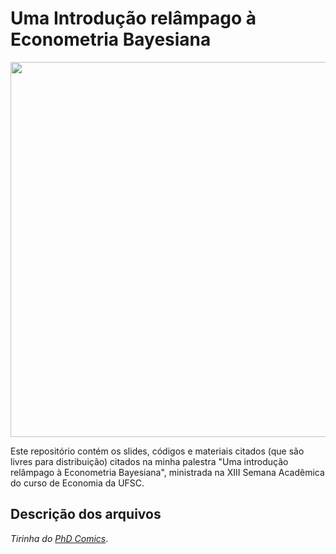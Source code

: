 # Uma Introdução relâmpago à Econometria Bayesiana

<img src="http://phdcomics.com/comics/archive/phd082704s.gif" width="600" align = "center">

Este repositório contém os slides, códigos e materiais citados (que são livres para distribuição) citados na minha palestra "Uma introdução relâmpago à Econometria Bayesiana", ministrada na XIII Semana Acadêmica do curso de Economia da UFSC.

## Descrição dos arquivos



_Tirinha do [PhD Comics](http://phdcomics.com/comics/archive.php?comicid=494)_.
